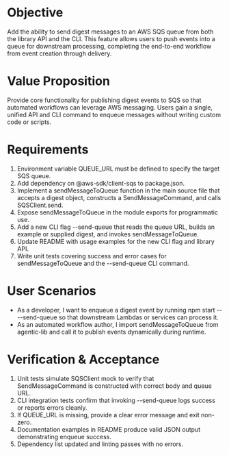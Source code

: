 # Objective

Add the ability to send digest messages to an AWS SQS queue from both the library API and the CLI. This feature allows users to push events into a queue for downstream processing, completing the end-to-end workflow from event creation through delivery.

# Value Proposition

Provide core functionality for publishing digest events to SQS so that automated workflows can leverage AWS messaging. Users gain a single, unified API and CLI command to enqueue messages without writing custom code or scripts.

# Requirements

1. Environment variable QUEUE_URL must be defined to specify the target SQS queue.
2. Add dependency on @aws-sdk/client-sqs to package.json.
3. Implement a sendMessageToQueue function in the main source file that accepts a digest object, constructs a SendMessageCommand, and calls SQSClient.send.
4. Expose sendMessageToQueue in the module exports for programmatic use.
5. Add a new CLI flag --send-queue that reads the queue URL, builds an example or supplied digest, and invokes sendMessageToQueue.
6. Update README with usage examples for the new CLI flag and library API.
7. Write unit tests covering success and error cases for sendMessageToQueue and the --send-queue CLI command.

# User Scenarios

- As a developer, I want to enqueue a digest event by running npm start -- --send-queue so that downstream Lambdas or services can process it.
- As an automated workflow author, I import sendMessageToQueue from agentic-lib and call it to publish events dynamically during runtime.

# Verification & Acceptance

1. Unit tests simulate SQSClient mock to verify that SendMessageCommand is constructed with correct body and queue URL.
2. CLI integration tests confirm that invoking --send-queue logs success or reports errors cleanly.
3. If QUEUE_URL is missing, provide a clear error message and exit non-zero.
4. Documentation examples in README produce valid JSON output demonstrating enqueue success.
5. Dependency list updated and linting passes with no errors.